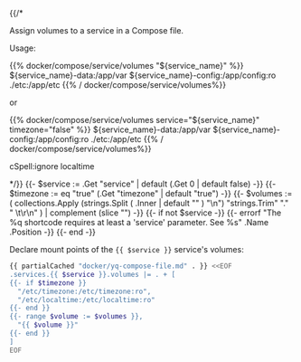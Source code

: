 {{/*

Assign volumes to a service in a Compose file.

Usage:

  {{% docker/compose/service/volumes "${service_name}" %}}
  ${service_name}-data:/app/var
  ${service_name}-config:/app/config:ro
  ./etc:/app/etc
  {{% / docker/compose/service/volumes%}}

or

  {{% docker/compose/service/volumes service="${service_name}"
    timezone="false" %}}
  ${service_name}-data:/app/var
  ${service_name}-config:/app/config:ro
  ./etc:/app/etc
  {{% / docker/compose/service/volumes%}}

cSpell:ignore localtime

*/}}
{{- $service := .Get "service" | default (.Get 0 | default false) -}}
{{- $timezone := eq "true" (.Get "timezone" | default "true") -}}
{{- $volumes := ( collections.Apply
    (strings.Split ( .Inner | default "" ) "\n")
    "strings.Trim" "." " \t\r\n" ) | complement (slice "")
  -}}
{{- if not $service -}}
  {{-
    errorf
    "The %q shortcode requires at least a 'service' parameter. See %s"
    .Name .Position
  -}}
{{- end -}}

Declare mount points of the `{{ $service }}` service's volumes:

```bash
{{ partialCached "docker/yq-compose-file.md" . }} <<EOF
.services.{{ $service }}.volumes |= . + [
{{- if $timezone }}
  "/etc/timezone:/etc/timezone:ro",
  "/etc/localtime:/etc/localtime:ro"
{{- end }}
{{- range $volume := $volumes }},
  "{{ $volume }}"
{{- end }}
]
EOF
```

